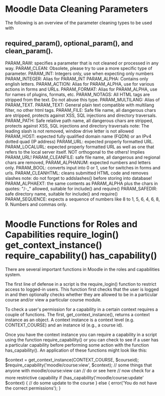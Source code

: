 # Moodle Data Cleaning Parameters
The following is an overview of the parameter cleaning types to be used with 
## required_param(), optional_param(), and clean_param().

PARAM_RAW: specifies a parameter that is not cleaned or processed in any way.
PARAM_CLEAN: Obsolete, please try to use a more specific type of parameter.
PARAM_INT: Integers only, use when expecting only numbers
PARAM_INTEGER: Alias for PARAM_INT
PARAM_ALPHA: Contains only english letters.
PARAM_ACTION: Alias for PARAM_ALPHA, use for various actions in forms and URLs.
PARAM_FORMAT: Alias for PARAM_ALPHA, use for names of plugins, formats, etc.
PARAM_NOTAGS: All HTML tags are stripped from the text. Do not abuse this type.
PARAM_MULTILANG: Alias of PARAM_TEXT.
PARAM_TEXT: General plain text compatible with multilang filter, no other html tags.
PARAM_FILE: Safe file name, all dangerous chars are stripped, protects against XSS, SQL injections and directory traversals.
PARAM_PATH: Safe relative path name, all dangerous chars are stripped, protects against XSS, SQL injections and directory traversals
note: The leading slash is not removed, window drive letter is not allowed
PARAM_HOST: expected fully qualified domain name (FQDN) or an IPv4 dotted quad (IP address)
PARAM_URL: expected properly formatted URL.
PARAM_LOCALURL: expected properly formatted URL as well as one that refers to the local server itself. NOT orthogonal to the others! Implies PARAM_URL!
PARAM_CLEANFILE: safe file name, all dangerous and regional chars are removed,
PARAM_ALPHANUM: expected numbers and letters only.
PARAM_BOOL: converts input into 0 or 1, use for switches in forms and urls.
PARAM_CLEANHTML: cleans submitted HTML code and removes slashes
note: do not forget to addslashes() before storing into database!
PARAM_ALPHAEXT: the same contents as PARAM_ALPHA plus the chars in quotes: "/-_" allowed, suitable for include() and require()
PARAM_SAFEDIR: safe directory name, suitable for include() and require()
PARAM_SEQUENCE: expects a sequence of numbers like 8 to 1, 5, 6, 4, 6, 8, 9. Numbers and commas only.


# Moodle Functions for Roles and Capabilities  require_login() get_context_instance() require_capability()  has_capability()
There are several important functions in Moodle in the roles and capabilities system.

The first line of defense in a script is the require_login() function to restrict access to logged-in users. This function first checks that the user is logged in and then optionally checks whether they are allowed to be in a particular course and/or view a particular course module.

To check a user's permission for a capability in a certain context requires a couple of functions. The first, get_context_instance(), returns a context instance as an object. A context instance is a context level (e.g. CONTEXT_COURSE) and an instance id (e.g., a course id).

Once you have the context instance you can require a capability in a script using the function require_capability() or you can check to see if a user has a particular capability before performing some action with the function has_capability(). An application of these functions might look like this:

$context = get_context_instance(CONTEXT_COURSE, $courseid);
$require_capability('moodle/course:view', $context);
// some things that anyone with moodle/course:view can 
// do or see here
// now check for a more restrictive capability
    if (has_capability('moodle/course:update' $context) {
    // do some update to the course
    } else {
        error('You do not have the correct permissions');
}

